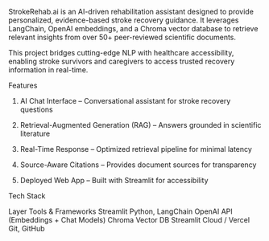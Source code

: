 StrokeRehab.ai is an AI-driven rehabilitation assistant designed to provide personalized, evidence-based stroke recovery guidance. It leverages LangChain, OpenAI embeddings, and a Chroma vector database to retrieve relevant insights from over 50+ peer-reviewed scientific documents.

This project bridges cutting-edge NLP with healthcare accessibility, enabling stroke survivors and caregivers to access trusted recovery information in real-time.

Features
1. AI Chat Interface – Conversational assistant for stroke recovery questions

2. Retrieval-Augmented Generation (RAG) – Answers grounded in scientific literature

3. Real-Time Response – Optimized retrieval pipeline for minimal latency

4. Source-Aware Citations – Provides document sources for transparency

5. Deployed Web App – Built with Streamlit for accessibility

Tech Stack

Layer	Tools & Frameworks
Streamlit
Python, LangChain
OpenAI API (Embeddings + Chat Models)
Chroma Vector DB
Streamlit Cloud / Vercel
Git, GitHub
